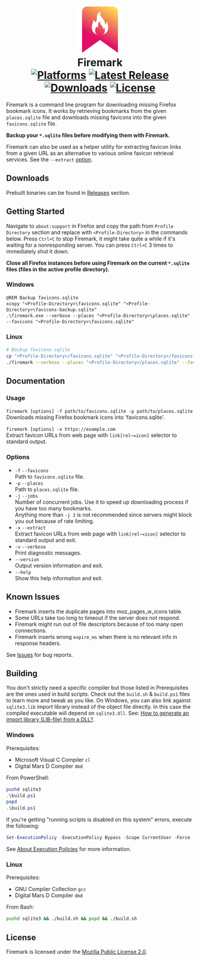 <div align="center">

![Firemark Icon](icon.svg)  
Firemark  
[![Platforms](https://img.shields.io/badge/platform-windows%20%7C%20linux-blue)](https://github.com/ahmetsait/firemark/releases) [![Latest Release](https://img.shields.io/github/v/release/ahmetsait/firemark)](https://github.com/ahmetsait/firemark/releases) [![Downloads](https://img.shields.io/github/downloads/ahmetsait/firemark/total)](https://github.com/ahmetsait/firemark/releases) [![License](https://img.shields.io/github/license/ahmetsait/firemark)](LICENSE.txt)
========
</div>

Firemark is a command line program for downloading missing Firefox bookmark icons. It works by retrieving bookmarks from the given `places.sqlite` file and downloads missing favicons into the given `favicons.sqlite` file.

**Backup your `*.sqlite` files before modifying them with Firemark.**

Firemark can also be used as a helper utility for extracting favicon links from a given URL as an alternative to various online favicon retrieval services. See the `--extract` [option](#documentation).

Downloads
---------
Prebuilt binaries can be found in [Releases](https://github.com/ahmetsait/firemark/releases) section.

Getting Started
---------------
Navigate to `about:support` in Firefox and copy the path from `Profile Directory` section and replace with `<Profile-Directory>` in the commands below. Press `Ctrl+C` to stop Firemark, it might take quite a while if it's waiting for a nonresponding server. You can press `Ctrl+C` 3 times to immediately shut it down.

**Close all Firefox instances before using Firemark on the current `*.sqlite` files (files in the active profile directory).**

### Windows
```batch
@REM Backup favicons.sqlite
xcopy "<Profile-Directory>\favicons.sqlite" "<Profile-Directory>\favicons-backup.sqlite"
.\firemark.exe --verbose --places "<Profile-Directory>\places.sqlite" --favicons "<Profile-Directory>\favicons.sqlite"
```

### Linux
```bash
# Backup favicons.sqlite
cp "<Profile-Directory>/favicons.sqlite" "<Profile-Directory>/favicons-backup.sqlite"
./firemark --verbose --places "<Profile-Directory>/places.sqlite" --favicons "<Profile-Directory>/favicons.sqlite"
```

Documentation
-------------
### Usage
`firemark [options] -f path/to/favicons.sqlite -p path/to/places.sqlite`  
Downloads missing Firefox bookmark icons into 'favicons.sqlite'.

`firemark [options] -x https://example.com`  
Extract favicon URLs from web page with `link[rel~=icon]` selector to standard output.

### Options
- `-f` `--favicons`  
  Path to `favicons.sqlite` file.
- `-p` `--places`  
  Path to `places.sqlite` file.
- `-j` `--jobs`  
  Number of concurrent jobs. Use it to speed up downloading process if you have too many bookmarks.  
  Anything more than `-j 3` is not recommended since servers might block you out because of rate limiting.
- `-x` `--extract`  
  Extract favicon URLs from web page with `link[rel~=icon]` selector to standard output and exit.
- `-v` `--verbose`  
  Print diagnostic messages.
- `--version`  
  Output version information and exit.
- `--help`  
  Show this help information and exit.

Known Issues
------------
- Firemark inserts the duplicate pages into moz_pages_w_icons table.
- Some URLs take too long to timeout if the server does not respond.
- Firemark might run out of file descriptors because of too many open connections.
- Firemark inserts wrong `expire_ms` when there is no relevant info in response headers.

See [Issues](https://github.com/ahmetsait/firemark/issues) for bug reports.

Building
--------
You don't strictly need a specific compiler but those listed in Prerequisites are the ones used in build scripts.
Check out the `build.sh` & `build.ps1` files to learn more and tweak as you like.
On Windows, you can also link against `sqlite3.lib` import library instead of the object file directly. In this case the compiled executable will depend on `sqlite3.dll`. See: [How to generate an import library (LIB-file) from a DLL?](https://stackoverflow.com/questions/9946322/how-to-generate-an-import-library-lib-file-from-a-dll).

### Windows
Prerequisites:
- Microsoft Visual C Compiler `cl`
- Digital Mars D Compiler `dmd`

From PowerShell:
```powershell
pushd sqlite3
.\build.ps1
popd
.\build.ps1
```
If you're getting "running scripts is disabled on this system" errors, execute the following:
```powershell
Set-ExecutionPolicy -ExecutionPolicy Bypass -Scope CurrentUser -Force
```
See [About Execution Policies](https://docs.microsoft.com/en-us/powershell/module/microsoft.powershell.core/about/about_execution_policies) for more information.

### Linux
Prerequisites:
- GNU Compiler Collection `gcc`
- Digital Mars D Compiler `dmd`

From Bash:
```bash
pushd sqlite3 && ./build.sh && popd && ./build.sh
```

License
-------
Firemark is licensed under the [Mozilla Public License 2.0](LICENSE.txt).

